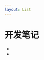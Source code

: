 ```yaml
---
layout: List
---
```


# 开发笔记

- <aLink href='./docs/Explorations_on_NPM_and_Yarn' title='关于 npm 与 yarn 等一些 node 包管理工具的一些探索' />

- <aLink href='./docs/WeixinJSBridge_is_not_defined' title='关于 WeixinJSBridge is not defined 的深究及处理方案' />


